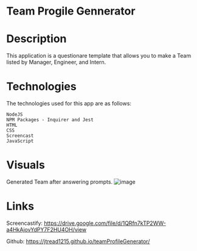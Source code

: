 # Team Progile Gennerator

# Description
This application is a questionare template that allows you to make a Team listed by Manager, Engineer, and Intern.

# Technologies
The technologies used for this app are as follows:

    NodeJS
    NPM Packages - Inquirer and Jest
    HTML
    CSS
    Screencast
    JavaScript

# Visuals
Generated Team after answering prompts.
![image](https://user-images.githubusercontent.com/77247419/123343638-23218080-d520-11eb-87d1-dfbae8b4fdc5.png)


# Links
Screencastify: https://drive.google.com/file/d/1QRfn7kTP2WW-a4HkAjovYdPY7F2HU4OH/view

Github: https://jtread1215.github.io/teamProfileGenerator/
